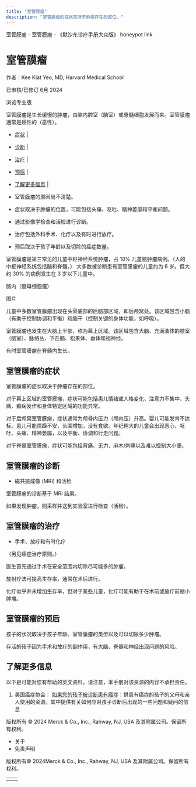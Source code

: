 ```yaml
---
title: "室管膜瘤"
description: "室管膜瘤的症状取决于肿瘤存在的部位。"
---
```


﻿室管膜瘤 \- 室管膜瘤 \- 《默沙东诊疗手册大众版》 honeypot link

# 室管膜瘤

作者：Kee Kiat Yeo, MD, Harvard Medical School

已审核/已修订 6月 2024

浏览专业版

室管膜瘤是生长缓慢的肿瘤，由脑内腔室（脑室）或脊髓细胞发展而来。室管膜瘤通常是癌性的（恶性）。

- [症状](#症状_v26516889_zh) \|
- [诊断](#诊断_v26516893_zh) \|
- [治疗](#治疗_v26516903_zh) \|
- [预后](#预后_v26516900_zh) \|
- [了解更多信息](#了解更多信息_v54152473_zh) \|

- 室管膜瘤的原因尚不清楚。

- 症状取决于肿瘤的位置，可能包括头痛、呕吐、精神萎靡和平衡问题。

- 通过影像学检查和活检进行诊断。

- 治疗包括外科手术、化疗以及有时进行放疗。

- 预后取决于孩子年龄以及切除的癌症数量。


室管膜瘤是第三常见的儿童中枢神经系统肿瘤，占 10% 儿童脑肿瘤病例。（人的中枢神经系统包括脑和脊髓。） 大多数被诊断患有室管膜瘤的儿童约为 6 岁。但大约 30% 的病例发生在 3 岁以下儿童中。

脑内（髓母细胞瘤）



图片

儿童中多数室管膜瘤出现在头骨底部的后脑部区域，即后颅窝处。该区域包含小脑（有助于控制协调和平衡）和脑干（控制关键的身体功能，如呼吸）。

室管膜瘤也发生在大脑上半部，称为幕上区域。该区域包含大脑、充满液体的腔室（脑室）、脉络丛、下丘脑、松果体、垂体和视神经。

有时室管膜瘤在脊髓内生长。

## 室管膜瘤的症状

室管膜瘤的症状取决于肿瘤存在的部位。

对于幕上区域的室管膜瘤，症状可能包括患儿情绪或人格变化、注意力不集中、头痛、癫痫发作和身体特定区域的功能异常。

对于后颅窝室管膜瘤，症状通常为颅骨内压力（颅内压）升高。婴儿可能发育不达标。患儿可能烦躁不安，头围增加，没有食欲。年纪稍大的儿童会出现恶心、呕吐、头痛、精神萎靡，以及平衡、协调和行走问题。

对于脊髓室管膜瘤，症状可能包括背痛、无力、麻木/刺痛以及难以控制大小便。

## 室管膜瘤的诊断

- 磁共振成像 (MRI) 和活检


室管膜瘤的诊断基于 MRI 结果。

如果发现肿瘤，则采样并送到实验室进行检查（活检）。

## 室管膜瘤的治疗

- 手术、放疗和有时化疗


（另见癌症治疗原则。）

医生首先通过手术在安全范围内切除尽可能多的肿瘤。

放射疗法可提高生存率，通常在术后进行。

化疗似乎并未增加生存率，但对于某些儿童，化疗可能有助于在术前或放疗前缩小肿瘤。

## 室管膜瘤的预后

孩子的状况取决于孩子年龄、室管膜瘤的类型以及可以切除多少肿瘤。

存活的孩子因为手术和放疗的副作用，有大脑、脊髓和神经出现问题的风险。

## 了解更多信息

以下是可能对您有帮助的英文资料。请注意，本手册对该资源的内容不承担责任。

1. 美国癌症协会： [如果您的孩子被诊断患有癌症](https://www.cancer.org/treatment/children-and-cancer/when-your-child-has-cancer/after-diagnosis.html)：供患有癌症的孩子的父母和亲人使用的资源，其中提供有关如何应对孩子诊断后出现的一些问题和疑问的信息




版权所有 © 2024
Merck & Co., Inc., Rahway, NJ, USA 及其附属公司。保留所有权利。

- 关于
- 免责声明

版权所有© 2024Merck & Co., Inc., Rahway, NJ, USA 及其附属公司。保留所有权利。

|     |     |
| --- | --- |
|  |  |